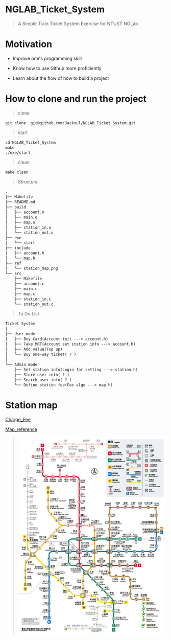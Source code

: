 # NGLAB_Ticket_System
> A Simple Train Ticket System Exercise for NTUST NGLab

# Motivation 
- Improve one's programming skill
* Know how to use Github more proficiently
+ Learn about the flow of how to build a project
# How to clone and run the project
> clone
```
git clone  git@github.com:Jackxul/NGLAB_Ticket_System.git
```
> start
```
cd NGLAB_Ticket_System
make
./exe/start
```
>clean
```
make clean
```
>Structure
```tree .
.
├── Makefile
├── README.md
├── build
│   ├── account.o
│   ├── main.o
│   ├── map.o
│   ├── station_in.o
│   └── station_out.o
├── exe
│   └── start
├── include
│   ├── account.h
│   └── map.h
├── ref
│   └── station_map.png
└── src
    ├── Makefile
    ├── account.c
    ├── main.c
    ├── map.c
    ├── station_in.c
    └── station_out.c
```

>To Do List
```
Ticket System
│ 
├── User mode
│   ├── Buy Card(Account init ---> account.h)
│   ├── Take MRT(Account set station info ---> account.h)
│   ├── Add value(Top up)
│   └── Buy one-way ticket( ? )
│ 
└── Admin mode
    ├── Set station info(Login for setting ---> station.h)
    ├── Store user info( ? )
    ├── Search user info( ? )
    └── Define station fee(Fee algo ---> map.h)
```

# Station map
[ Charge_Fee ](https://www.metro.taipei/cp.aspx?n=ECEADC266D7120A7)

[ Map_reference ](https://www.metro.taipei/cp.aspx?n=91974F2B13D997F1)

> ![MRT_Map](./ref/station_map.png)
